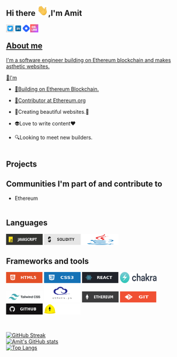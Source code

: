 ## Hi there <img src="https://github.com/ameeetgaikwad/ameeetgaikwad/blob/main/68747470733a2f2f6d656469612e67697068792e636f6d2f6d656469612f6876524a434c467a6361737252346961377a2f67697068792e676966.gif" height="30x" Width="30">,I'm Amit
<a href="https://twitter.com/ameeetgaikwad">
  <img align="left" alt="amit" | "twitter" width="22px"
       src="https://github.com/ameeetgaikwad/ameeetgaikwad/blob/main/twitter.jpeg">
 <a href="https://www.linkedin.com/in/ameeetgaikwad/">
  <img align="left" alt="amit" | "twitter" width="22px"
       src="https://github.com/ameeetgaikwad/ameeetgaikwad/blob/main/linkedin.png">
  <a href="https://amitgaikwad.hashnode.dev/">
  <img align="left" alt="amit" | "twitter" width="22px"
       src="https://github.com/ameeetgaikwad/ameeetgaikwad/blob/main/icons8-hashnode-48.png">
   <a href="https://bio.link/ameet">
  <img align="left" alt="amit" | "twitter" width="22px"
       src="https://github.com/ameeetgaikwad/ameeetgaikwad/blob/main/biolink.webp">
<br>

## About me
I'm a software engineer building on Ethereum blockchain and makes asthetic websites.

🔭I'm
- 🔳Building on Ethereum Blockchain.
 
- 💎Contributor at <a href="https://ethereum.org">Ethereum.org</a>
 
- 🌱Creating beautiful websites.🚀
 
- 👽Love to write content❤

- 🔍Looking to meet new builders.
  <br>  <br>
     
## Projects
     

     
## Communities I'm part of and contribute to
- Ethereum
   <br>  <br> 
     
## Languages
<a><img src="https://github.com/ameeetgaikwad/ameeetgaikwad/blob/main/javascript.svg" height="30x" Width="100"></a>
<a><img src="https://github.com/ameeetgaikwad/ameeetgaikwad/blob/main/solidity2.svg" height="30x" Width="100"></a>
<a><img src="https://github.com/ameeetgaikwad/ameeetgaikwad/blob/main/java.svg" height="30x" Width="100"></a>
      
   
## Frameworks and tools
<a><img src="https://github.com/ameeetgaikwad/ameeetgaikwad/blob/main/html.svg" height="30x" Width="100"></a>
<a><img src="https://github.com/ameeetgaikwad/ameeetgaikwad/blob/main/css.svg" height="30x" Width="100"></a>
<a><img src="https://github.com/ameeetgaikwad/ameeetgaikwad/blob/main/react.svg" height="30x" Width="100"></a>
<a><img src="https://github.com/ameeetgaikwad/ameeetgaikwad/blob/main/download.jpeg" height="30x" Width="100"></a> <br>
<a><img src="https://github.com/ameeetgaikwad/ameeetgaikwad/blob/main/tailwind.png" height="30x" Width="100"></a>
<a><img src="https://github.com/ameeetgaikwad/ameeetgaikwad/blob/main/download%20(1).png" height="50x" Width="100"></a>
<a><img src="https://github.com/ameeetgaikwad/ameeetgaikwad/blob/main/Ethereum.svg" height="30x" Width="100"></a>
<a><img src="https://github.com/ameeetgaikwad/ameeetgaikwad/blob/main/git.svg" height="30x" Width="100"></a> <br>
<a><img src="https://github.com/ameeetgaikwad/ameeetgaikwad/blob/main/github.svg" height="30x" Width="100"></a>
<a><img src="https://github.com/ameeetgaikwad/ameeetgaikwad/blob/main/hardhat.svg" height="30x" Width="100"></a>

     
   
     
   <br>  
  
 [![GitHub Streak](https://streak-stats.demolab.com/?user=ameeetgaikwad&theme=dark)](https://git.io/streak-stats) <br>
 [![Amit's GitHub stats](https://github-readme-stats.vercel.app/api?username=ameeetgaikwad&theme=dark)](https://github.com/anuraghazra/github-readme-stats) <br>
 [![Top Langs](https://github-readme-stats.vercel.app/api/top-langs/?username=ameeetgaikwad&layout=compact&theme=dark)](https://github.com/anuraghazra/github-readme-stats)
